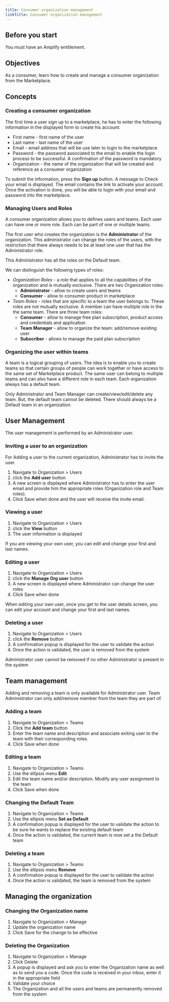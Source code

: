 ```yaml
---
title: Consumer organization management
linkTitle: Consumer organization management
---
```


## Before you start

You must have an Amplify entitlement.

## Objectives

As a consumer, learn how to create and manage a consumer organization from the Marketplace.

## Concepts

### Creating a consumer organization

The first time a user sign up to a marketplace, he has to enter the following information in the displayed form to create his account:

* First name - first name of the user
* Last name - last name of the user
* Email - email address that will be use later to login to the marketplace
* Password - the password associated to the email to enable the login process to be successful. A confirmation of the password is mandatory
* Organization - the name of the organization that will be created and reference as a consumer organization

To submit the information, press the **Sign up** button. A message to Check your email is displayed. The email contains the link to activate your account. Once the activation is done, you will be able to login with your email and password into the marketplace.

### Managing Users and Roles

A consumer organization allows you to defines users and teams. Each user can have one or more role. Each can be part of one or multiple teams.

The first user who creates the organization is the **Administrator** of the organization. This administrator can change the roles of the users, with the restriction that there always needs to be at least one user that has the Administrator role.

This Administrator has all the roles on the Default team.

We can distinguish the following types of roles:

* *Organization Roles* - a role that applies to all the capabilities of the organization and is mutually exclusive. There are two Organization roles:
    * **Administrator** - allow to create users and teams
    * **Consumer** - allow to consumer product in marketplace
* *Team Roles* - roles that are specific to a team the user belongs to. These roles are not mutually exclusive. A member can have multiple role in the the same team.  There are three team roles:
    * **Consumer** - allow to manage free plan subscription, product access and credentials and application
    * **Team Manager** - allow to organize the team: add/remove existing user
    * **Subscriber** - allows to manage the paid plan subscription

### Organizing the user within teams

A team is a logical grouping of users. The idea is to enable you to create teams so that certain groups of people can work together or have access to the same set of Marketplace product. The same user can belong to multiple teams and can also have a different role in each team. Each organization always has a default team.

Only Administrator and Team Manager can create/view/edit/delete any team. But, the default team cannot be deleted. There should always be a Default team in an organization.

## User Management

The user management is performed by an Administrator user.

### Inviting a user to an organization

For Adding a user to the current organization, Administrator has to invite the user.

1. Navigate to Organization > Users
2. click the **Add user** button
3. A new screen is displayed where Administrator has to enter the user email and provide him the appropriate roles (Organization role and Team roles).
4. Click Save when done and the user will receive the invite email.

### Viewing a user

1. Navigate to Organization > Users
2. click the **View** button
3. The user information is displayed

If you are viewing your own user, you can edit and change your first and last names.

### Editing a user

1. Navigate to Organization > Users
2. click the **Manage Org user** button
3. A new screen is displayed where Administrator can change the user roles
4. Click Save when done

When editing your own user, once you get to the user details screen, you can edit your account and change your first and last names.

### Deleting a user

1. Navigate to Organization > Users
2. click the **Remove** button
3. A confirmation popup is displayed for the user to validate the action
4. Once the action is validated, the user is removed from the system

Administrator user cannot be removed if no other Administrator is present in the system

## Team management

Adding and removing a team is only available for Administrator user.
Team Administrator can only add/remove member from the team they are part of.

### Adding a team

1. Navigate to Organization > Teams
2. Click the **Add team** button
3. Enter the team name and description and associate exiting user to the team with their corresponding roles.
4. Click Save when done

### Editing a team

1. Navigate to Organization > Teams
2. Use the ellipsis menu **Edit**
3. Edit the team name and/or description. Modify any user assignment to the team
4. Click Save when done

### Changing the Default Team

1. Navigate to Organization > Teams
2. Use the ellipsis menu **Set as Default**
3. A confirmation popup is displayed for the user to validate the action to be sure he wants to replace the existing default team
4. Once the action is validated, the current team is now set a the Default team

### Deleting a team

1. Navigate to Organization > Teams
2. Use the ellipsis menu **Remove**
3. A confirmation popup is displayed for the user to validate the action
4. Once the action is validated, the team is removed from the system

## Managing the organization

### Changing the Organization name

1. Navigate to Organization > Manage
2. Update the organization name
3. Click Save for the change to be effective

### Deleting the Organization

1. Navigate to Organization > Manage
2. Click Delete
3. A popup is displayed and ask you to enter the Organization name as well as to send you a code. Once the code is received in your inbox, enter it in the appropriate field
4. Validate your choice
5. The Organization and all the users and teams are permanently removed from the system
